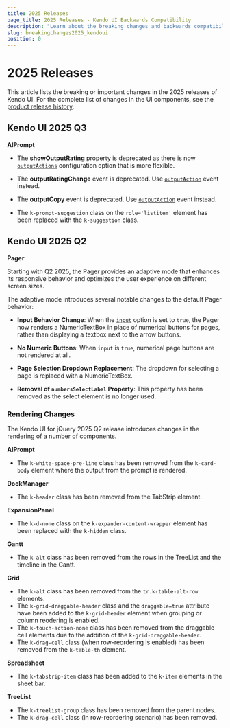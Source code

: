 ```yaml
---
title: 2025 Releases
page_title: 2025 Releases - Kendo UI Backwards Compatibility
description: "Learn about the breaking changes and backwards compatibility released by Kendo UI in 2024."
slug: breakingchanges2025_kendoui
position: 0
---
```


# 2025 Releases


This article lists the breaking or important changes in the 2025 releases of Kendo UI. For the complete list of changes in the UI components, see the [product release history](https://www.telerik.com/support/whats-new/kendo-ui/release-history).

## Kendo UI 2025 Q3

**AIPrompt**

* The **showOutputRating** property is deprecated as there is now [`outputActions`](/api/javascript/ui/aiprompt/configuration/outputactions) configuration option that is more flexible.

* The **outputRatingChange** event is deprecated. Use [`outputAction`](/api/javascript/ui/aiprompt/events/outputaction) event instead.

* The **outputCopy** event is deprecated. Use [`outputAction`](/api/javascript/ui/aiprompt/events/outputaction) event instead.

* The `k-prompt-suggestion` class on the `role='listitem'` element has been replaced with the `k-suggestion` class.

## Kendo UI 2025 Q2

**Pager**

Starting with Q2 2025, the Pager provides an adaptive mode that enhances its responsive behavior and optimizes the user experience on different screen sizes.

The adaptive mode introduces several notable changes to the default Pager behavior:

* **Input Behavior Change**: When the [`input`](/api/javascript/ui/pager/configuration/input) option is set to `true`, the Pager now renders a NumericTextBox in place of numerical buttons for pages, rather than displaying a textbox next to the arrow buttons.

* **No Numeric Buttons**: When `input` is `true`, numerical page buttons are not rendered at all.

* **Page Selection Dropdown Replacement**: The dropdown for selecting a page is replaced with a NumericTextBox.

* **Removal of `numbersSelectLabel` Property**: This property has been removed as the select element is no longer used.


### Rendering Changes

The Kendo UI for jQuery 2025 Q2 release introduces changes in the rendering of a number of components.

**AIPrompt**

* The `k-white-space-pre-line` class has been removed from the `k-card-body` element where the output from the prompt is rendered.

**DockManager**

* The `k-header` class has been removed from the TabStrip element. 

**ExpansionPanel**

* The `k-d-none` class on the `k-expander-content-wrapper` element has been replaced with the `k-hidden` class.

**Gantt**

* The `k-alt` class has been removed from the rows in the TreeList and the timeline in the Gantt.

**Grid**

* The `k-alt` class has been removed from the `tr.k-table-alt-row` elements.
* The `k-grid-draggable-header` class and the `draggable=true` attribute have been added to the `k-grid-header` element when grouping or column reodering is enabled.
* The `k-touch-action-none` class has been removed from the draggable cell elements due to the addition of the `k-grid-draggable-header`.
* The `k-drag-cell` class (when row-reordering is enabled) has been removed from the `k-table-th` element.

**Spreadsheet**

* The `k-tabstrip-item` class has been added to the `k-item` elements in the sheet bar.

**TreeList**

* The `k-treelist-group` class has been removed from the parent nodes. 
* The `k-drag-cell` class (in row-reordering scenario) has been removed. 


